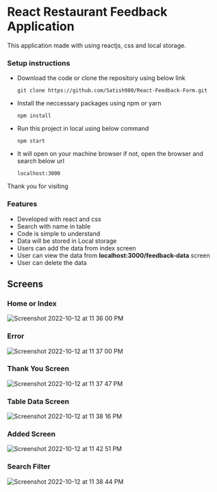 # React Restaurant Feedback Application 
 This application made with using reactjs, css and local storage.
 <br/>
### Setup instructions

- Download the code or clone the repository using below link
   
      git clone https://github.com/Satish980/React-Feedback-Form.git
- Install the neccessary packages using npm or yarn
   
      npm install

- Run this project in local using below command

      npm start
      
- It will open on your machine browser if not, open the browser and search below url

      localhost:3000
      
 Thank you for visiting
<br/>

 ### Features
 
 - Developed with react and css
 - Search with name in table
 - Code is simple to understand
 - Data will be stored in Local storage
 - Users can add the data from index screen
 - User can view the data from <b>localhost:3000/feedback-data</b> screen
 - User can delete the data
 
 ## Screens
 ### Home or Index 

![Screenshot 2022-10-12 at 11 36 00 PM](https://user-images.githubusercontent.com/62135514/195416963-c2e1db0b-3023-4514-96d6-5183d83e39ee.png)

 ### Error 

![Screenshot 2022-10-12 at 11 37 00 PM](https://user-images.githubusercontent.com/62135514/195416975-bdcfab20-39bc-43c2-8eff-63326ac47833.png)

 ### Thank You Screen

![Screenshot 2022-10-12 at 11 37 47 PM](https://user-images.githubusercontent.com/62135514/195416984-f1c6b7f8-98bf-470c-9de2-be62a20db800.png)

 ### Table Data Screen
 
![Screenshot 2022-10-12 at 11 38 16 PM](https://user-images.githubusercontent.com/62135514/195416989-47e97e69-c51a-467a-97bf-7588cb998727.png)


 ### Added Screen
 
 ![Screenshot 2022-10-12 at 11 42 51 PM](https://user-images.githubusercontent.com/62135514/195417474-0863345b-7bc0-4054-b28b-77577586a29b.png)
 
 ### Search Filter
 
![Screenshot 2022-10-12 at 11 38 44 PM](https://user-images.githubusercontent.com/62135514/195416995-76995203-0e14-4b4f-8f86-220b109b5e54.png)








 
